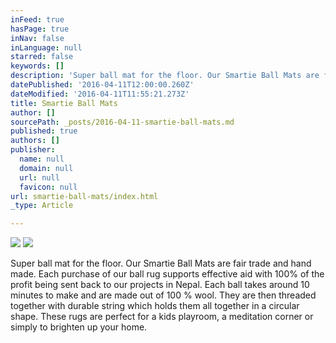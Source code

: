 ```yaml
---
inFeed: true
hasPage: true
inNav: false
inLanguage: null
starred: false
keywords: []
description: 'Super ball mat for the floor. Our Smartie Ball Mats are fair trade and hand made. Each purchase of our ball rug supports effective aid with 100% of the profit being sent back to our projects in Nepal. Each ball takes around 10 minutes to make and are made out of 100 % wool. They are then threaded together with durable string which holds them all together in a circular shape. These rugs are perfect for a kids playroom, a meditation corner or simply to brighten up your home.'
datePublished: '2016-04-11T12:00:00.260Z'
dateModified: '2016-04-11T11:55:21.273Z'
title: Smartie Ball Mats
author: []
sourcePath: _posts/2016-04-11-smartie-ball-mats.md
published: true
authors: []
publisher:
  name: null
  domain: null
  url: null
  favicon: null
url: smartie-ball-mats/index.html
_type: Article

---
```

![](https://the-grid-user-content.s3-us-west-2.amazonaws.com/5d1c98e0-b8b8-49ab-a943-a4349bf3b1bb.jpg)
![](https://the-grid-user-content.s3-us-west-2.amazonaws.com/f55603ee-018c-44cd-9ab2-bdebe8a53019.jpg)

Super ball mat for the floor. Our Smartie Ball Mats are fair trade and hand made. Each purchase of our ball rug supports effective aid with 100% of the profit being sent back to our projects in Nepal. Each ball takes around 10 minutes to make and are made out of 100 % wool. They are then threaded together with durable string which holds them all together in a circular shape. These rugs are perfect for a kids playroom, a meditation corner or simply to brighten up your home.